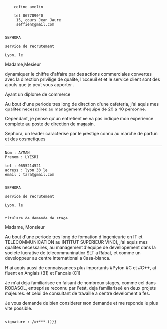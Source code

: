 

		cefine amelin		
		
		tel 0677890°0
		 15, cours Jean Jaure
		 seffien@gmail.com

	   																																			 SEPHORA
																																				service de recrutement
																																				Lyon, le
	

	
Madame,Mesieur

dynamiquer le chiffre d'affaire par des actions commerciales convertes avec la direction privilige de qualite, l'acceuil et et le service client sont des ajouts que je peut vous apporter . 

Ayant un diplome de commerce



Au bout d'une periode tres long de direction d'une cafeteria, j'ai aquis mes qualites necessaires au management d'equipe de 20 a 40 personne.

Cependant, je pense qu'un entretient ne va pas indiqué mon experience complete au poste de direction de magasin.

Sephora, un leader caracterise par le prestige connu au marche de parfun et des cosmetiques

_________________________________________________________________________________
	
	Nom : AYMAN
	Prenom : LYESRI

	tel : 0655214521
	adress : lyon 33 le
	email : tara@gmail.com

																																				 SEPHORA
																																				service de recrutement
																																				Lyon, le
	
	                                                                      titulare de demande de stage
	
Madame, Monsieur
									
Au bout d'une periode tres long de formation d'ingenieurie en IT et TELECOMMUNICATION au INTITUT SUPERIEUR VINCI, 
j'ai aquis mes qualites necessaires, au management d'equipe de devellopement dans la societe lucrative de telecommunination SLT a Rabat, et comme un developpeur au centre international a Casa-blanca.

H'ai aquis aussi de connaissances plus importants #Pyton #C et #C++, at fluent en Anglais (B1) et Fancais (C1)

Je m'ai deja familiarisee en faisant de nombreux stages, comme cel dans RODASOL, entreprise reconnu par l'etat, deja familiariseé en deux projets majeures. 
et celui de consultant de travaille a centre develoment a fes.

Je vous demande de bien considerer mon demande et me reponde le plus vite possible.


																		signature : /=+***-()}}
